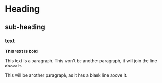 # Heading
## sub-heading
### text

**This text is bold** 

This text is a paragraph.
This won't be another paragraph, it will join the line above it.

This will be another paragraph, as it has a blank line above it.